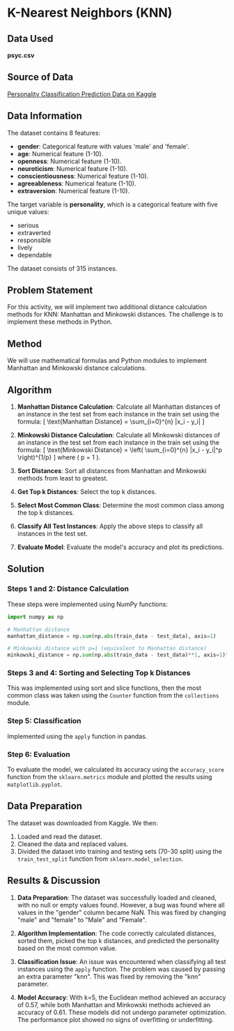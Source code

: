 # K-Nearest Neighbors (KNN)

## Data Used
**psyc.csv**

## Source of Data
[Personality Classification Prediction Data on Kaggle](https://www.kaggle.com/code/brsdincer/personality-classification-prediction/data)

## Data Information

The dataset contains 8 features:
- **gender**: Categorical feature with values 'male' and 'female'.
- **age**: Numerical feature (1-10).
- **openness**: Numerical feature (1-10).
- **neuroticism**: Numerical feature (1-10).
- **conscientiousness**: Numerical feature (1-10).
- **agreeableness**: Numerical feature (1-10).
- **extraversion**: Numerical feature (1-10).

The target variable is **personality**, which is a categorical feature with five unique values:
- serious
- extraverted
- responsible
- lively
- dependable

The dataset consists of 315 instances.

## Problem Statement

For this activity, we will implement two additional distance calculation methods for KNN: Manhattan and Minkowski distances. The challenge is to implement these methods in Python.

## Method

We will use mathematical formulas and Python modules to implement Manhattan and Minkowski distance calculations.

## Algorithm

1. **Manhattan Distance Calculation**: Calculate all Manhattan distances of an instance in the test set from each instance in the train set using the formula: 
   \[
   \text{Manhattan Distance} = \sum_{i=0}^{n} |x_i - y_i|
   \]

2. **Minkowski Distance Calculation**: Calculate all Minkowski distances of an instance in the test set from each instance in the train set using the formula:
   \[
   \text{Minkowski Distance} = \left( \sum_{i=0}^{n} |x_i - y_i|^p \right)^{1/p}
   \]
   where \( p = 1 \).

3. **Sort Distances**: Sort all distances from Manhattan and Minkowski methods from least to greatest.

4. **Get Top k Distances**: Select the top k distances.

5. **Select Most Common Class**: Determine the most common class among the top k distances.

6. **Classify All Test Instances**: Apply the above steps to classify all instances in the test set.

7. **Evaluate Model**: Evaluate the model's accuracy and plot its predictions.

## Solution

### Steps 1 and 2: Distance Calculation

These steps were implemented using NumPy functions:

```python
import numpy as np

# Manhattan distance
manhattan_distance = np.sum(np.abs(train_data - test_data), axis=1)

# Minkowski distance with p=1 (equivalent to Manhattan distance)
minkowski_distance = np.sum(np.abs(train_data - test_data)**1, axis=1)**(1/1)
```

### Steps 3 and 4: Sorting and Selecting Top k Distances

This was implemented using sort and slice functions, then the most common class was taken using the `Counter` function from the `collections` module.

### Step 5: Classification

Implemented using the `apply` function in pandas.

### Step 6: Evaluation

To evaluate the model, we calculated its accuracy using the `accuracy_score` function from the `sklearn.metrics` module and plotted the results using `matplotlib.pyplot`.

## Data Preparation

The dataset was downloaded from Kaggle. We then:
1. Loaded and read the dataset.
2. Cleaned the data and replaced values.
3. Divided the dataset into training and testing sets (70-30 split) using the `train_test_split` function from `sklearn.model_selection`.

## Results & Discussion

1. **Data Preparation**: The dataset was successfully loaded and cleaned, with no null or empty values found. However, a bug was found where all values in the "gender" column became NaN. This was fixed by changing "male" and "female" to "Male" and "Female".

2. **Algorithm Implementation**: The code correctly calculated distances, sorted them, picked the top k distances, and predicted the personality based on the most common value.

3. **Classification Issue**: An issue was encountered when classifying all test instances using the `apply` function. The problem was caused by passing an extra parameter "knn". This was fixed by removing the "knn" parameter.

4. **Model Accuracy**: With k=5, the Euclidean method achieved an accuracy of 0.57, while both Manhattan and Minkowski methods achieved an accuracy of 0.61. These models did not undergo parameter optimization. The performance plot showed no signs of overfitting or underfitting.